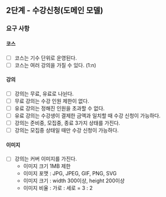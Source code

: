 ## 2단계 - 수강신청(도메인 모델)

### 요구 사항

#### 코스 

* [ ] 코스는 기수 단위로 운영된다.
* [ ] 코스는 여러 강의을 가질 수 있다. (1:n)

#### 강의

* [ ] 강의는 무료, 유료로 나뉜다.
* [ ] 무료 강의는 수강 인원 제한이 없다.
* [ ] 유료 강의는 정해진 인원을 초과할 수 없다.
* [ ] 유료 강의는 수강생이 결제한 금액과 일치할 때 수강 신청이 가능하다.
* [ ] 강의는 준비중, 모집중, 종료 3가지 상태를 가진다.
* [ ] 강의는 모집중 상태일 때만 수강 신청이 가능하다.

#### 이미지

* [ ] 강의는 커버 이미지를 가진다.
  * 이미지 크기 1MB 제한
  * 이미지 포맷 : JPG, JPEG, GIF, PNG, SVG
  * 이미지 크기 : width 300이상, height 200이상
  * 이미지 비율 : 가로 : 세로 = 3 : 2